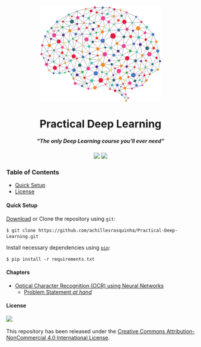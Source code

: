 <!-- Header -->
<div align="center">
    <img src=".github/logo-dl.png" height="256"/>
    <h1>Practical Deep Learning</h1>
    <h5>
        <em>
            "The only Deep Learning course you'll ever need"
        </em>
    </h5>
</div>
<!-- end Header -->

<!-- shields -->
<div align="center">
    <img
    src="https://img.shields.io/badge/Say%20Thanks-!-1EAEDB.svg">
    <img src="https://img.shields.io/badge/donate-%24-f44336.svg">
</div>
<!-- end shields -->

### Table of Contents
* [Quick Setup](#quick-setup)
* [License](#License)

#### Quick Setup
[Download](https://github.com/achillesrasquinha/Practical-Deep-Learning/archive/master.zip) or Clone the repository using `git`:
```console
$ git clone https://github.com/achillesrasquinha/Practical-Deep-Learning.git
```

Install necessary dependencies using [`pip`](https://pip.pypa.io/en/latest/installing):
```console
$ pip install -r requirements.txt
```

#### Chapters
* [Optical Character Recognition (OCR) using Neural Networks]()
    * [Problem Statement *at hand*]()

#### License
<a href="http://creativecommons.org/licenses/by-nc/4.0">
    <img src="https://i.creativecommons.org/l/by-nc/4.0/88x31.png">
</a>

<p align="justify">
This repository has been released under the <a href="http://creativecommons.org/licenses/by-nc/4.0">Creative Commons Attribution-NonCommercial 4.0 International License</a>.
</p>